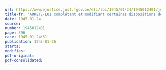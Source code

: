 ```yaml
---
url: https://www.ejustice.just.fgov.be/eli/loi/1945/01/24/1945012401/justel
title-fr: "ARRETE-LOI complétant et modifiant certaines dispositions de divers arrêtés-lois monétaires du 6 octobre 1944 en ce qui concerne les rapatriés"
date: 1945-01-24
source:
number: 1945012401
page: 396
case: 1945-01-24/31
publication: 1945-01-26
starts:
modifies:
pdf-original:
pdf-consolidated:
---
```


